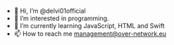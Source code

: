 - 👋 Hi, I’m @delvi01official
- 👀 I’m interested in programming.
- 🌱 I’m currently learning JavaScript, HTML and Swift
- 📫 How to reach me management@over-network.eu
<!---
delvi01official/delvi01official is a ✨ special ✨ repository because its `README.md` (this file) appears on your GitHub profile.
You can click the Preview link to take a look at your changes.
--->
